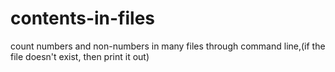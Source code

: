 # contents-in-files
count numbers and non-numbers in many files through command line,(if the file doesn't exist, then print it out)
